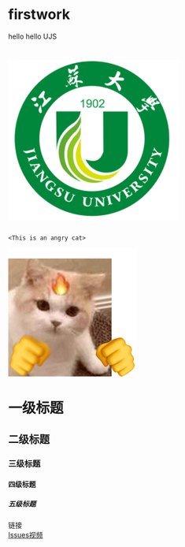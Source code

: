 # firstwork
hello
hello UJS

# ![image](https://github.com/wuhao4795/firstwork/blob/main/Screenshots/ujs.png)

`<This is an angry cat>` 

![image](https://github.com/wuhao4795/firstwork/blob/main/Screenshots/angry%20cat.gif)


# 一级标题  
## 二级标题  
### 三级标题  
#### 四级标题  
##### 五级标题  

链接  
[Issues视频](https://github.com/wuhao4795/firstwork/issues/2) 
